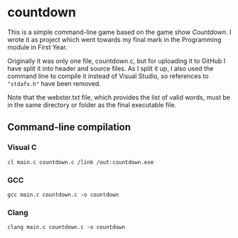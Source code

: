 # countdown
This is a simple command-line game based on the game show _Countdown_.
I wrote it as project which went towards my final mark in the Programming module in First Year.

Originally it was only one file, countdown.c, but for uploading it to GitHub I have split it into header and source files.
As I split it up, I also used the command line to compile it instead of Visual Studio, so references to `"stdafx.h"` have been removed.

Note that the webster.txt file, which provides the list of valid words, must be in the same directory or folder as the final executable file.

## Command-line compilation

### Visual C
    cl main.c countdown.c /link /out:countdown.exe

### GCC
    gcc main.c countdown.c -o countdown

### Clang
    clang main.c countdown.c -o countdown
